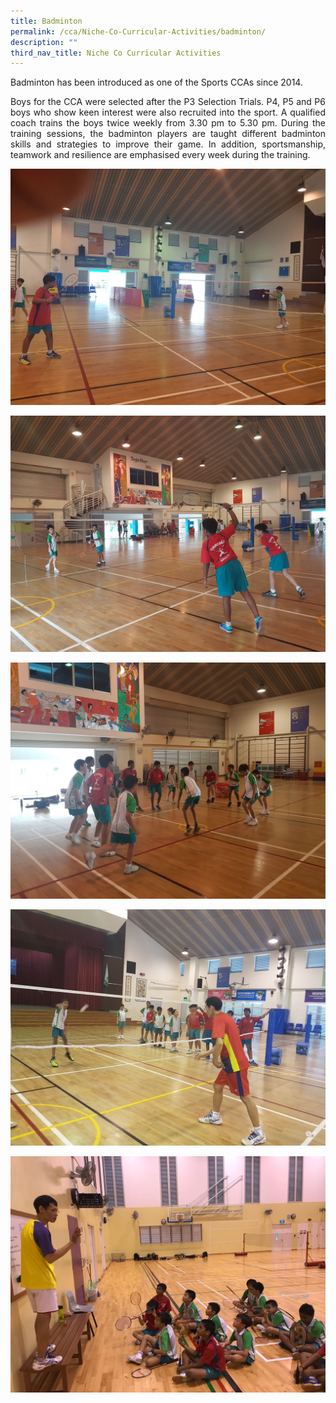 ```yaml
---
title: Badminton
permalink: /cca/Niche-Co-Curricular-Activities/badminton/
description: ""
third_nav_title: Niche Co Curricular Activities
---
```

<p style="text-align:justify">Badminton has been introduced as one of the Sports CCAs since 2014.

<p style="text-align:justify">Boys for the CCA were selected after the P3 Selection Trials. P4, P5 and P6 boys who show keen interest were also recruited into the sport. A qualified coach trains the boys twice weekly from 3.30 pm to 5.30 pm. During the training sessions, the badminton players are taught different badminton skills and strategies to improve their game. In addition, sportsmanship, teamwork and resilience are emphasised every week during the training.

![](/images/bm1.jpeg) 

![](/images/bmt2.jpeg)

![](/images/bmt3.jpeg)

![](/images/bmt4.jpeg)

![](/images/bmt5.jpeg)
